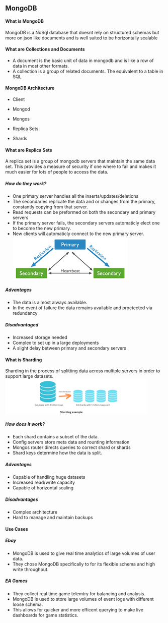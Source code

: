 ## MongoDB

#### What is MongoDB

MongoDB is a NoSql database that doesnt rely on structured schemas but more on json like documents and is well suited to be horizontally scalable 

#### What are Collections and Documents

- A document is the basic unit of data in mongodb and is like a row of data in most other formats.
- A collection is a group of related documents. The equivalent to a table in SQL

#### MongoDB Architecture

- Client

- Mongod

- Mongos

- Replica Sets

- Shards

#### What are Replica Sets
A replica set is a group of mongodb servers that maintain the same data set. 
This provides a measure of security if one where to fail and makes it much easier for lots of people to access the data.

##### How do they work?
- One primary server handles all the inserts/updates/deletions
- The secondaries replicate the data and or changes from the primary, constantly copying from that server.
- Read requests can be preformed on both the secondary and primary servers
- If the primary server fails, the secondary servers automaticly elect one to become the new primary.
- New clients will automaticly connect to the new primary server.
![Replica Set](./replicaset.png)


##### Advantages

- The data is almost always available.
- In the event of failure the data remains available and proctected via redundancy

##### Disadvantaged
- Increased storage needed
- Complex to set up in a large deployments
- A slight delay between primary and secondary servers

#### What is Sharding
Sharding in the process of splitting data across multiple servers in order to support large datasets.
![Sharding eg](./sharding.png)

##### How does it work?
- Each shard contains a subset of the data.
- Config servers store meta data and rounting information
- Mongos router directs queries to correct shard or shards
- Shard keys determine how the data is split.

##### Advantages
- Capable of handling huge datasets
- Increased read/write capacity
- Capable of horizontal scaling
##### Disadvantages
- Complex architecture
- Hard to manage and maintain backups
#### Use Cases
##### Ebay
- MongoDB is used to give real time analytics of large volumes of user data.
- They chose MongoDB specifically to for its flexible schema and high write throughput.
##### EA Games
- They collect real time game telemtry for balancing and analysis.
- MongoDB is used to store large volumes of event logs with different loose schema.
- This allows for quicker and more efficent querying to make live dashboards for game statistics.